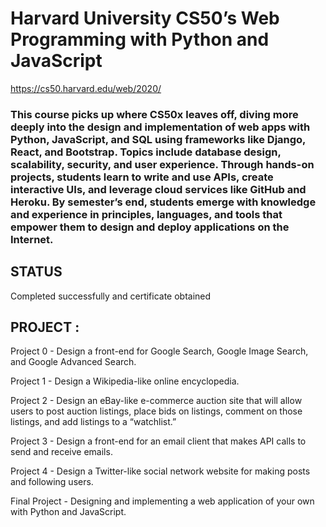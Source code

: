 # Harvard University CS50’s Web Programming with Python and JavaScript

https://cs50.harvard.edu/web/2020/



### This course picks up where CS50x leaves off, diving more deeply into the design and implementation of web apps with Python, JavaScript, and SQL using frameworks like Django, React, and Bootstrap. Topics include database design, scalability, security, and user experience. Through hands-on projects, students learn to write and use APIs, create interactive UIs, and leverage cloud services like GitHub and Heroku. By semester’s end, students emerge with knowledge and experience in principles, languages, and tools that empower them to design and deploy applications on the Internet.



 
## STATUS
Completed successfully and certificate obtained


## PROJECT :
Project 0 - Design a front-end for Google Search, Google Image Search, and Google Advanced Search.  

Project 1 - Design a Wikipedia-like online encyclopedia.
    
Project 2 - Design an eBay-like e-commerce auction site that will allow users to post auction listings, place bids on listings, comment on those listings, and add listings to a “watchlist.”
    
Project 3 - Design a front-end for an email client that makes API calls to send and receive emails.

Project 4 - Design a Twitter-like social network website for making posts and following users.

Final Project - Designing and implementing a web application of your own with Python and JavaScript.